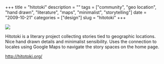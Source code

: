 +++
title = "hitotoki"
description = ""
tags = ["community", "geo location", "hand drawn", "literature", "maps", "minimalist", "storytelling"]
date = "2009-10-21"
categories = ["design"]
slug = "hitotoki"
+++


 

  <div id="screens-thumbs" class="clearfix">
    <div class="txt-center" id="design-submission"><a href="http://hitotoki.org/"><img id='bluga-thumbnail-1920' class='bluga-thumbnail large' src='/media/bluga/
wt4adf3d2565bdf.jpg'/></a></div>  
  </div>   
<p>Hitotoki is a literary project collecting stories tied to geographic locations. Nice hand drawn details and minimalist sensibility. Uses the connection to locales using Google Maps to navigate the story spaces on the home page.</p>
<p><a href="http://hitotoki.org/">http://hitotoki.org/</a></p>




